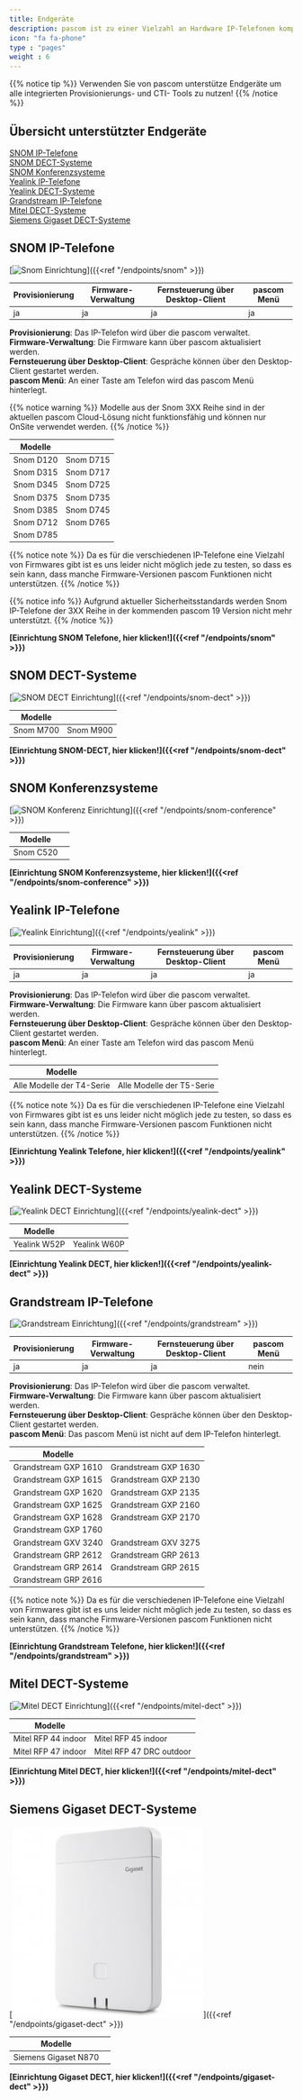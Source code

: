 ```yaml
---
title: Endgeräte
description: pascom ist zu einer Vielzahl an Hardware IP-Telefonen kompatibel. An dieser Stelle erfahren Sie wie diese automatisch und sicher eingebunden werden können.
icon: "fa fa-phone"
type : "pages"
weight : 6
---
```

{{% notice tip %}}
Verwenden Sie von pascom unterstütze Endgeräte um alle integrierten Provisionierungs- und CTI- Tools zu nutzen!
{{% /notice %}}

## Übersicht unterstützter Endgeräte

[SNOM IP-Telefone](#snom-ip-telefone "SNOM IP-Telefone")  
[SNOM DECT-Systeme](#snom-dect-systeme "SNOM DECT-Systeme")      
[SNOM Konferenzsysteme](#snom-konferenzsysteme "SNOM Konferenzsysteme")  
[Yealink IP-Telefone](#yealink-ip-telefone "Yealink IP-Telefone")  
[Yealink DECT-Systeme](#yealink-dect-systeme "Yealink DECT-Systeme")  
[Grandstream IP-Telefone](#grandstream-ip-telefone "Grandstream IP-Telefone")  
[Mitel DECT-Systeme](#mitel-dect-systeme "Mitel DECT-Systeme")  
[Siemens Gigaset DECT-Systeme](#siemens-gigaset-dect-systeme "Siemens Gigaset DECT-Systeme")           

## SNOM IP-Telefone

[![Snom Einrichtung](snom-series.png?width=70%)]({{<ref "/endpoints/snom" >}})


|Provisionierung|Firmware-Verwaltung|Fernsteuerung über Desktop-Client|pascom Menü|
|---|---|---|---|
|ja|ja|ja|ja|

**Provisionierung**: Das IP-Telefon wird über die pascom verwaltet.<br>
**Firmware-Verwaltung**: Die Firmware kann über pascom aktualisiert werden.<br>
**Fernsteuerung über Desktop-Client**: Gespräche können über den Desktop-Client gestartet werden.<br>
**pascom Menü**: An einer Taste am Telefon wird das pascom Menü hinterlegt.

{{% notice warning %}}
Modelle aus der Snom 3XX Reihe sind in der aktuellen pascom Cloud-Lösung nicht funktionsfähig und können nur OnSite verwendet werden. 
{{% /notice %}}

|Modelle||
|---|---|
|Snom D120|Snom D715|
|Snom D315|Snom D717|
|Snom D345|Snom D725|
|Snom D375|Snom D735|
|Snom D385|Snom D745|
|Snom D712|Snom D765|
|Snom D785||

<!--- |Modell|getestete Firmware-Version|
|---|---|
|Snom D120|10.1.33.33|
|Snom D315| 8.9.|
|Snom D345|8.9.3.40|
|Snom D375|8.9.3.60|
|Snom D385|10.1.33.33|
|Snom D715|8.9.3.80|
|Snom D725|8.9.3|
|Snom D735|10.1.33.33|
|Snom D745|8.9.3.80|
|Snom D765|8.9.3|

alt:
|Snom D785|10.1.20.0|
|Snom 710|8.7.3.25.5|
|Snom 720|8.7.3.25.5|
|Snom 760|8.7.3.25.5|
|Snom 821|?| --->

{{% notice note %}}
Da es für die verschiedenen IP-Telefone eine Vielzahl von Firmwares gibt ist es uns leider nicht möglich jede zu testen, so dass es sein kann, dass manche Firmware-Versionen pascom Funktionen nicht unterstützen.
{{% /notice %}}

{{% notice info %}}
Aufgrund aktueller Sicherheitsstandards werden Snom IP-Telefone der 3XX Reihe in der kommenden pascom 19 Version nicht mehr unterstützt.
{{% /notice %}}

 **[Einrichtung SNOM Telefone, hier klicken!]({{<ref "/endpoints/snom" >}})**

## SNOM DECT-Systeme

[![SNOM DECT Einrichtung](snom_m700_dect.png?width=50%)]({{<ref "/endpoints/snom-dect" >}})

|Modelle||
|---|---|
|Snom M700|Snom M900|

 **[Einrichtung SNOM-DECT, hier klicken!]({{<ref "/endpoints/snom-dect" >}})**


## SNOM Konferenzsysteme


[![SNOM Konferenz Einrichtung](snom_c520.jpg?width=50%)]({{<ref "/endpoints/snom-conference" >}})

|Modelle||
|---|---|
|Snom C520||

 **[Einrichtung SNOM Konferenzsysteme, hier klicken!]({{<ref "/endpoints/snom-conference" >}})**

## Yealink IP-Telefone

[![Yealink Einrichtung](yealink-t4-series1.jpg?width=50%)]({{<ref "/endpoints/yealink" >}})

|Provisionierung|Firmware-Verwaltung|Fernsteuerung über Desktop-Client|pascom Menü|
|---|---|---|---|
|ja|ja|ja|ja|

**Provisionierung**: Das IP-Telefon wird über die pascom verwaltet.<br>
**Firmware-Verwaltung**: Die Firmware kann über pascom aktualisiert werden.<br>
**Fernsteuerung über Desktop-Client**: Gespräche können über den Desktop-Client gestartet werden.<br>
**pascom Menü**: An einer Taste am Telefon wird das pascom Menü hinterlegt.

|Modelle||
|---|---|
|Alle Modelle der T4-Serie|Alle Modelle der T5-Serie|

{{% notice note %}}
Da es für die verschiedenen IP-Telefone eine Vielzahl von Firmwares gibt ist es uns leider nicht möglich jede zu testen, so dass es sein kann, dass manche Firmware-Versionen pascom Funktionen nicht unterstützen. 
{{% /notice %}}

 **[Einrichtung Yealink Telefone, hier klicken!]({{<ref "/endpoints/yealink" >}})**

<!--- |Modell|Firmware|
|---|---|
|T41P|36.81.0.110|
|T46G|28.81.0.110, 28.73.0.50|
|T46S|66.81.0.20, 66.81.0.110| --->

## Yealink DECT-Systeme

[![Yealink DECT Einrichtung](yealink_w52p_dect.png?width=30%)]({{<ref "/endpoints/yealink-dect" >}})

|Modelle||
|---|---|
|Yealink W52P|Yealink W60P|

**[Einrichtung Yealink DECT, hier klicken!]({{<ref "/endpoints/yealink-dect" >}})**

## Grandstream IP-Telefone

[![Grandstream Einrichtung](grandstream_GXP2160.jpg?width=50%)]({{<ref "/endpoints/grandstream" >}})

|Provisionierung|Firmware-Verwaltung|Fernsteuerung über Desktop-Client|pascom Menü|
|---|---|---|---|
|ja|ja|ja|nein|

**Provisionierung**: Das IP-Telefon wird über die pascom verwaltet.<br>
**Firmware-Verwaltung**: Die Firmware kann über pascom aktualisiert werden.<br>
**Fernsteuerung über Desktop-Client**: Gespräche können über den Desktop-Client gestartet werden.<br>
**pascom Menü**: Das pascom Menü ist nicht auf dem IP-Telefon hinterlegt.

|Modelle||
|---|---|
|Grandstream GXP 1610|Grandstream GXP 1630|
|Grandstream GXP 1615|Grandstream GXP 2130|
|Grandstream GXP 1620|Grandstream GXP 2135|
|Grandstream GXP 1625|Grandstream GXP 2160|
|Grandstream GXP 1628|Grandstream GXP 2170|
|Grandstream GXP 1760||
|Grandstream GXV 3240|Grandstream GXV 3275|
|Grandstream GRP 2612|Grandstream GRP 2613|
|Grandstream GRP 2614|Grandstream GRP 2615|
|Grandstream GRP 2616||

{{% notice note %}}
Da es für die verschiedenen IP-Telefone eine Vielzahl von Firmwares gibt ist es uns leider nicht möglich jede zu testen, so dass es sein kann, dass manche Firmware-Versionen pascom Funktionen nicht unterstützen. 
{{% /notice %}}

**[Einrichtung Grandstream Telefone, hier klicken!]({{<ref "/endpoints/grandstream" >}})**

<!--- |Modell|Empfohlene Firmware|
|---|---|
|GXP 1630|1.0.4.55|
|GXP 2130|1.0.7.25|
|GXP 2135|1.0.7.97|
|GXP 2160|1.0.7.97|
|GXV 3240|1.0.3.158| --->

## Mitel DECT-Systeme

[![Mitel DECT Einrichtung](Aastra-Mitel-DECT-System.png?width=40%)]({{<ref "/endpoints/mitel-dect" >}})

|Modelle||
|---|---|
|Mitel RFP 44 indoor|Mitel RFP 45 indoor|
|Mitel RFP 47 indoor|Mitel RFP 47 DRC outdoor|

**[Einrichtung Mitel DECT, hier klicken!]({{<ref "/endpoints/mitel-dect" >}})**

## Siemens Gigaset DECT-Systeme

[![Gigaset DECT Einrichtung](gigaset_n870.jpg?width=40%)]({{<ref "/endpoints/gigaset-dect" >}})

|Modelle||
|---|---|
|Siemens Gigaset N870|


**[Einrichtung Gigaset DECT, hier klicken!]({{<ref "/endpoints/gigaset-dect" >}})**